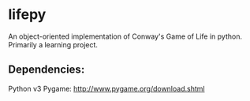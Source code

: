 lifepy
======

An object-oriented implementation of Conway's Game of Life in python. Primarily a learning project.

## Dependencies:
Python v3
Pygame: http://www.pygame.org/download.shtml
